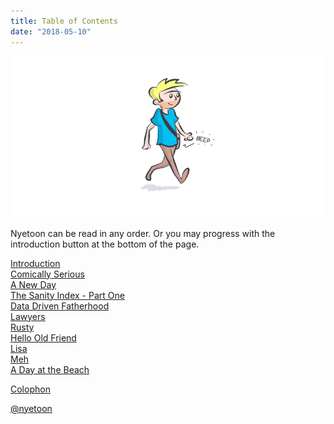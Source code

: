 ```yaml
---
title: Table of Contents
date: "2018-05-10"
---
```

 

<!-- end -->
![TableContentsHeader](./nyetoon_toc.jpg)

Nyetoon can be read in any order. Or you may progress with the introduction button at the bottom of the page. 


[Introduction](../00-nyetoon-redux-intro)
<br>
[Comically Serious](../01-nyetoon-comicallyserious)
<br>
[A New Day](../02-nyetoon-anewday)
<br>
[The Sanity Index - Part One](../03-nyetoon-sanityindex)
<br>
[Data Driven Fatherhood](../04-nyetoon-fatherhoodanalytics)
<br>
[Lawyers](../05-nyetoon-lawyercartoons)
<br>
[Rusty](../06-nyetoon-rusty)
<br>
[Hello Old Friend](../07-nyetoon-failure)
<br>
[Lisa](../08-nyetoon-lisa)
<br>
[Meh](../09-nyetoon-meh)
<br>
[A Day at the Beach](../10-nyetoon-adayatthebeach)
<br>

[Colophon](../colophon)

[@nyetoon](http://twitter.com/nyetoon)

